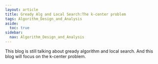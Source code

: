 ```yaml
---
layout: article
title: Gready Alg and Local Search:The k-center problem
tags: Algorithm_Design_and_Analysis
aside:
  toc: true
sidebar:
  nav: Algorithm_Design_and_Analysis
---
```


This blog is still talking about gready algorithm and local search. And this blog will focus on 
the k-center problem.

<!--more-->
